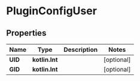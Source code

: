 
# PluginConfigUser

## Properties
| Name | Type | Description | Notes |
| ------------ | ------------- | ------------- | ------------- |
| **UID** | **kotlin.Int** |  |  [optional] |
| **GID** | **kotlin.Int** |  |  [optional] |



